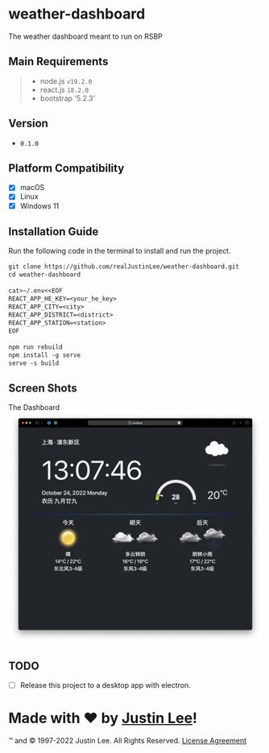 # weather-dashboard

The weather dashboard meant to run on RSBP

## Main Requirements

> - node.js `v19.2.0`
> - react.js `18.2.0`
> - bootstrap '5.2.3'

## Version

- `0.1.0`

## Platform Compatibility

- [x] macOS
- [x] Linux
- [x] Windows 11

## Installation Guide

Run the following code in the terminal to install and run the project.

```shell
git clone https://github.com/realJustinLee/weather-dashboard.git
cd weather-dashboard

cat>~/.env<<EOF
REACT_APP_HE_KEY=<your_he_key>
REACT_APP_CITY=<city>
REACT_APP_DISTRICT=<district>
REACT_APP_STATION=<station>
EOF

npm run rebuild
npm install -g serve
serve -s build
```

## Screen Shots

The Dashboard
![The Dashboard](./screenshots/index.png)

## TODO

- [ ] Release this project to a desktop app with electron.

# Made with ❤ by [Justin Lee](https://github.com/realJustinLee)!

™ and © 1997-2022 Justin Lee. All Rights Reserved. [License Agreement](./LICENSE)
